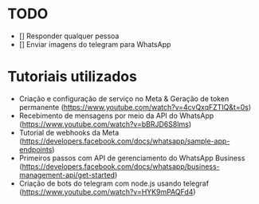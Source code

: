 # TODO

- [] Responder qualquer pessoa
- [] Enviar imagens do telegram para WhatsApp

# Tutoriais utilizados

- Criação e configuração de serviço no Meta & Geração de token permanente (https://www.youtube.com/watch?v=4cvQxqFZTIQ&t=0s)
- Recebimento de mensagens por meio da API do WhatsApp (https://www.youtube.com/watch?v=bBRJD6S8Ims)
- Tutorial de webhooks da Meta (https://developers.facebook.com/docs/whatsapp/sample-app-endpoints)
- Primeiros passos com API de gerenciamento do WhatsApp Business (https://developers.facebook.com/docs/whatsapp/business-management-api/get-started)
- Criação de bots do telegram com node.js usando telegraf (https://www.youtube.com/watch?v=HYK9mPAQFd4) 